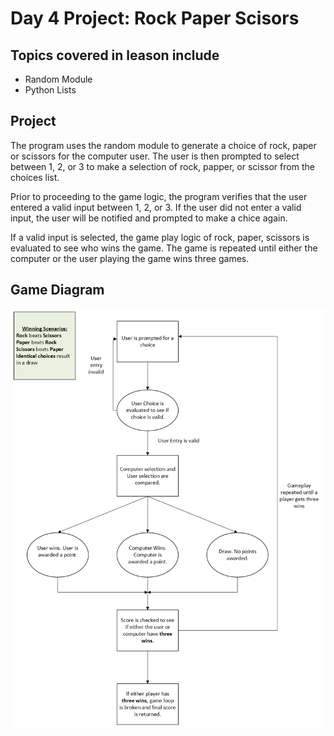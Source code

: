 # Day 4 Project: Rock Paper Scisors
## Topics covered in leason include
- Random Module
- Python Lists
## Project
The program uses the random module to generate a choice of rock, paper or scissors for the computer user. The user is then prompted to select between 1, 2, or 3 to make a selection of rock, papper, or scissor from the choices list. 

Prior to proceeding to the game logic, the program verifies that the user entered a valid input between 1, 2, or 3. If the user did not enter a valid input, the user will be notified and prompted to make a chice again.

If a valid input is selected, the game play logic of rock, paper, scissors is evaluated to see who wins the game. The game is repeated until either the computer or the user playing the game wins three games.
## Game Diagram
![Rock Paper Scissors program gameplay flow chart](../Images/4RockPaperScissorsFlowChart.png)